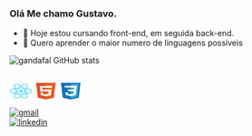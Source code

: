 ### Olá Me chamo Gustavo. ###

- 🔭 Hoje estou cursando front-end, em seguida back-end.
- 🌱 Quero aprender o maior numero de linguagens possíveis


![gandafal GitHub stats](https://github-readme-stats.vercel.app/api?username=gandafal&show_icons=true&theme=tokionight)
      
      
<div style="display: inline_block"><br>
  <img align="center" alt="Js" height="30" width="40" src="https://raw.githubusercontent.com/devicons/devicon/master/icons/react/react-original.svg">
  <img align="center" alt="HTML" height="30" width="40" src="https://raw.githubusercontent.com/devicons/devicon/master/icons/html5/html5-original.svg">
  <img align="center" alt="CSS" height="30" width="40" src="https://raw.githubusercontent.com/devicons/devicon/master/icons/css3/css3-original.svg">
  <img align="right" height="150" style="border-radius:50px;"
</div>
     
[![gmail](https://img.shields.io/badge/Gmail-D14836?style=for-the-badge&logo=gmail&logoColor=white)](http://www.gmail.com)      
[![linkedin](https://img.shields.io/badge/LinkedIn-0077B5?style=for-the-badge&logo=linkedin&logoColor=white)](https://www.linkedin.com/in/gustavo-persch-b2baa9207/)
